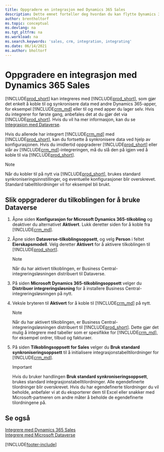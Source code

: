 ```yaml
---
title: Oppgradere en integrasjon med Dynamics 365 Sales
description: Dette emnet forteller deg hvordan du kan flytte Dynamics 365 Business Central-integrasjonen med Dynamics 365 Sales til den nyeste versjonen.
author: brentholtorf
ms.topic: conceptual
ms.devlang: na
ms.tgt_pltfrm: na
ms.workload: na
ms.search.keywords: 'sales, crm, integration, integrating'
ms.date: 06/14/2021
ms.author: bholtorf
---
```

# Oppgradere en integrasjon med Dynamics 365 Sales
[!INCLUDE[prod_short](includes/prod_short.md)] kan integreres med [!INCLUDE[prod_short](includes/cds_long_md.md)], som gjør det enkelt å koble til og synkronisere data med andre Dynamics 365-apper, for eksempel [!INCLUDE[crm_md](includes/crm_md.md)] eller til og med apper du lager selv. Hvis du integrerer for første gang, anbefales det at du gjør det via [!INCLUDE[prod_short](includes/cds_long_md.md)]. Hvis du vil ha mer informasjon, kan du se [Integrasjon med Dataverse](admin-common-data-service.md).

Hvis du allerede har integrert [!INCLUDE[crm_md](includes/crm_md.md)] med [!INCLUDE[prod_short](includes/prod_short.md)], kan du fortsette å synkronisere data ved hjelp av konfigurasjonen. Hvis du imidlertid oppgraderer [!INCLUDE[prod_short](includes/prod_short.md)] eller slår av [!INCLUDE[crm_md](includes/crm_md.md)]-integreringen, må du slå den på igjen ved å koble til via [!INCLUDE[prod_short](includes/cds_long_md.md)]. 

> [!NOTE]
> Når du kobler til på nytt via [!INCLUDE[prod_short](includes/cds_long_md.md)], brukes standard synkroniseringsinnstillinger, og eventuelle konfigurasjoner blir overskrevet. Standard tabelltilordninger vil for eksempel bli brukt.

## Slik oppgraderer du tilkoblingen for å bruke Dataverse
1. Åpne siden **Konfigurasjon for Microsoft Dynamics 365-tilkobling** og deaktiver du alternativet **Aktivert**. Lukk deretter siden for å koble fra [!INCLUDE[crm_md](includes/crm_md.md)].
2. Åpne siden **Dataverse-tilkoblingsoppsett**, og velg **Person** i feltet **Eierskapsmodell**. Velg deretter **Aktivert** for å aktivere tilkoblingen til [!INCLUDE[prod_short](includes/cds_long_md.md)].
  
   > [!NOTE]
   > Når du har aktivert tilkoblingen, er Business Central-integreringsløsningen distribuert til Dataverse.
4. På siden **Microsoft Dynamics 365-tilkoblingsoppsett** velger du **Distribuer integreringsløsning** for å installere Business Central-integreringsløsningen på nytt.
5. Veksle bryteren til **Aktivert** for å koble til [!INCLUDE[crm_md](includes/crm_md.md)] på nytt.
  
   > [!NOTE]
   > Når du har aktivert tilkoblingen, er Business Central-integreringsløsningen distribuert til [!INCLUDE[prod_short](includes/prod_short.md)]. Dette gjør det mulig å integrere med tabeller som er spesifikke for [!INCLUDE[crm_md](includes/crm_md.md)], for eksempel ordrer, tilbud og fakturaer.
6. På siden **Tilkoblingsoppsett for Sales** velger du **Bruk standard synkroniseringsoppsett** til å initialisere integrasjonstabelltilordninger for [!INCLUDE[crm_md](includes/crm_md.md)].

   > [!IMPORTANT]
   > Hvis du bruker handlingen **Bruk standard synkroniseringsoppsett**, brukes standard integrasjonstabelltilordninger. Alle egendefinerte tilordninger blir overskrevet. Hvis du har egendefinerte tilordninger du vil beholde, anbefaler vi at du eksporterer dem til Excel eller snakker med Microsoft-partneren om andre måter å beholde de egendefinerte tilordningene på.    

## Se også
[Integrere med Dynamics 365 Sales](admin-prepare-dynamics-365-for-sales-for-integration.md)  
[Integrere med Microsoft Dataverse](admin-common-data-service.md)


[!INCLUDE[footer-include](includes/footer-banner.md)]